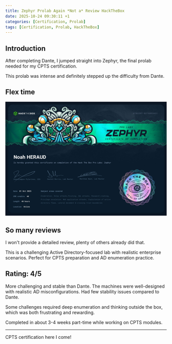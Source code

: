```yaml
---
title: Zephyr Prolab Again *Not a* Review HackTheBox
date: 2025-10-24 09:30:11 +1
categories: [Certification, Prolab]
tags: [Certification, Prolab, HackTheBox]
---
```


## Introduction

After completing Dante, I jumped straight into Zephyr, the final prolab needed for my CPTS certification.

This prolab was intense and definitely stepped up the difficulty from Dante.

## Flex time   
![Zephyr Certificate](https://raw.githubusercontent.com/WinDyAlphA/miscDownloads/refs/heads/main/Zephyr.jpg)

## So many reviews

I won't provide a detailed review, plenty of others already did that.

This is a challenging Active Directory-focused lab with realistic enterprise scenarios. Perfect for CPTS preparation and AD enumeration practice.

## Rating: 4/5

More challenging and stable than Dante. The machines were well-designed with realistic AD misconfigurations. Had few stability issues compared to Dante.

Some challenges required deep enumeration and thinking outside the box, which was both frustrating and rewarding.

Completed in about 3-4 weeks part-time while working on CPTS modules.

---  

CPTS certification here I come!
